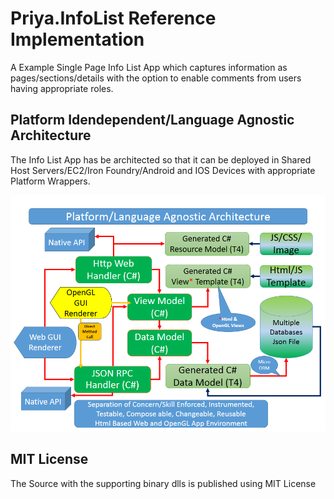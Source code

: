 
# Priya.InfoList Reference Implementation
A Example Single Page Info List App which captures information as pages/sections/details with the option to enable comments from users having appropriate roles. 

## Platform Idendependent/Language Agnostic Architecture
The Info List App has be architected so that it can be deployed in Shared Host Servers/EC2/Iron Foundry/Android and IOS Devices with appropriate Platform Wrappers.

![Code Architectrue](/Architecture2.png "Code Architecture")

## MIT License
The Source with the supporting binary dlls is published using MIT License
 